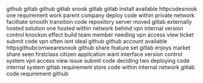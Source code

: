 github gitlab github gitlab snook gitlab gitlab install available httpcodesnook one requirement work parent company deploy code within private network facilitate smooth transition code repository server moved gitlab externally hosted solution one hosted within network behind vpn internal version control knockon effect build team member needing vpn access view ticket submit code vpn often isnt ideal github github account available httpsgithubcomwearesnook github share feature set gitlab enjoys market share seen firstclass citizen application want interface version control system vpn access view issue submit code deciding two deploying code internal system gitlab requirement store code within internal network gitlab code requirement github